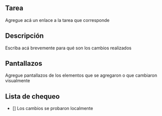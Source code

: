 ## Tarea

Agregue acá un enlace a la tarea que corresponde

## Descripción

Escriba acá brevemente para qué son los cambios realizados

## Pantallazos

Agregue pantallazos de los elementos que se agregaron o que cambiaron
visualmente

## Lista de chequeo

- [] Los cambios se probaron localmente
